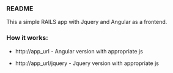 ### README

This a simple RAILS app with Jquery and Angular as a frontend.

### How it works:


* http://app_url - Angular version with appropriate js

* http://app_url/jquery - Jquery version with appropriate js



